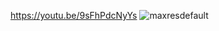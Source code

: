 https://youtu.be/9sFhPdcNyYs
![maxresdefault](https://github.com/user-attachments/assets/b4200c30-d72f-4317-abf7-2096b1edd0b3)
